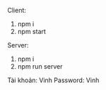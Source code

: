Client:

1. npm i
2. npm start

Server:

1. npm i
2. npm run server

Tài khoản: Vinh
Password: Vinh
